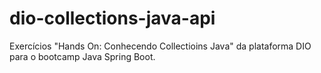 # dio-collections-java-api
Exercícios "Hands On: Conhecendo Collectioins Java" da plataforma DIO para o bootcamp Java Spring Boot.
